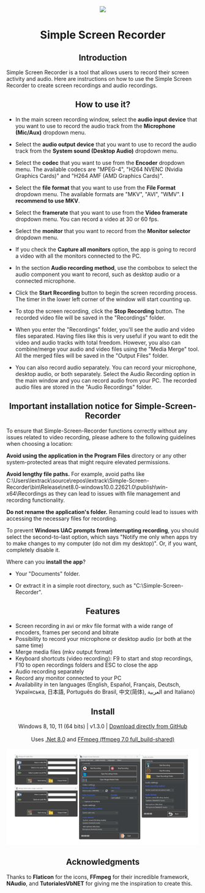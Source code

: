 <p align="center">
  <a href="https://postimg.cc/"><img src="https://i.postimg.cc/3NCTY9rx/screencapturelogo.png"></a>
</p>
<h1 align="center">Simple Screen Recorder</h1>


<h2 align="center">Introduction</h2>
<p align="left">
Simple Screen Recorder is a tool that allows users to record their screen activity and audio. Here are instructions on how to use the Simple Screen Recorder to create screen recordings and audio recordings.
</p>

<h2 align="center">How to use it?</h2>
<p align="center">

- In the main screen recording window, select the **audio input device** that you want to use to record the audio track from the **Microphone (Mic/Aux)** dropdown menu.<br>

- Select the **audio output device** that you want to use to record the audio track from the **System sound (Desktop Audio)** dropdown menu.<br>

- Select the **codec** that you want to use from the **Encoder** dropdown menu. The available codecs are "MPEG-4", "H264 NVENC (Nvidia Graphics Cards)" and "H264 AMF (AMD Graphics Cards)".<br>

- Select the **file format** that you want to use from the **File Format** dropdown menu. The available formats are "MKV", "AVI", "WMV". **I recommend to use MKV**.<br>

- Select the **framerate** that you want to use from the **Video framerate** dropdown menu. You can record a video at 30 or 60 fps.<br>

- Select the **monitor** that you want to record from the **Monitor selector** dropdown menu.<br>

- If you check the **Capture all monitors** option, the app is going to record a video with all the monitors connected to the PC.<br>

- In the section **Audio recording method**, use the combobox to select the audio component you want to record, such as desktop audio or a connected microphone.<br>

- Click the **Start Recording** button to begin the screen recording process. The timer in the lower left corner of the window will	start counting up.<br>

- To stop the screen recording, click the **Stop Recording** button. The recorded video file will be saved in the "Recordings" folder.<br>

- When you enter the "Recordings" folder, you'll see the audio and video files separated. Having files like this is very useful if you want to edit the video and audio tracks with total freedom. However, you also can combine/merge your audio and video files using the "Media Merge" tool. All the merged files will be saved in the "Output Files" folder.<br>

- You can also record audio separately. You can record your microphone, desktop audio, or both separately. 
Select the Audio Recording option in the main window and you can record audio from your PC. The recorded audio files are stored in the "Audio Recordings" folder.<br>
</p>

<h2 align="center">Important installation notice for Simple-Screen-Recorder</h2>
To ensure that Simple-Screen-Recorder functions correctly without any issues related to video recording, please adhere to the following guidelines when choosing a location:

**Avoid using the application in the Program Files**  directory or any other system-protected areas that might require elevated permissions.

**Avoid lengthy file paths.** For example, avoid paths like C:\Users\lextrack\source\repos\lextrack\Simple-Screen-Recorder\bin\Release\net8.0-windows10.0.22621.0\publish\win-x64\Recordings as they can lead to issues with file management and recording functionality.

**Do not rename the application's folder.** Renaming could lead to issues with accessing the necessary files for recording.

To prevent **Windows UAC prompts from interrupting recording**, you should select the second-to-last option, which says "Notify me only when apps try to make changes to my computer (do not dim my desktop)". Or, if you want, completely disable it.

Where can you **install the app**?

- Your "Documents" folder.

- Or extract it in a simple root directory, such as "C:\Simple-Screen-Recorder".

<h2 align="center">Features</h2>

- Screen recording in avi or mkv file format with a wide range of encoders, frames per second and bitrate<br>
- Possibility to record your microphone or desktop audio (or both at the same time)<br>
- Merge media files (mkv output format)<br>
- Keyboard shortcuts (video recording): F9 to start and stop recordings, F10 to open recordings folders and ESC to close the app<br>
- Audio recording separately<br>
- Record any monitor connected to your PC<br>
- Availability in ten languages (English, Español, Français, Deutsch, Українська, 日本語, Português do Brasil, 中文(简体), العربية and Italiano)

<h2 align="center">Install</h2>
<p align="center">
  Windows 8, 10, 11 (64 bits) | v1.3.0 | <a href="https://github.com/lextrack/Simple-Screen-Recorder/releases/download/1.3.0/Simple-Screen-Recorder-Release-Portable.7z">Download directly from GitHub</a><br><br>
  Uses <a href="https://dotnet.microsoft.com/en-us/download/dotnet/8.0">.Net 8.0</a> and <a href="https://www.gyan.dev/ffmpeg/builds/">FFmpeg (ffmpeg 7.0 full_build-shared)</a> <br><br>
  <img src="./Capture.png">
</p>

<h2 align="center">Acknowledgments</h2>

<p>Thanks to <strong>Flaticon</strong> for the icons, <strong>FFmpeg</strong> for their incredible framework, <strong>NAudio</strong>, and <strong>TutorialesVbNET</strong> for giving me the inspiration to create this.</p>

